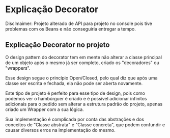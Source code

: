 # Explicação Decorator #

Disclmaimer: Projeto alterado de API para projeto no console pois tive problemas com os Beans e não conseguiria entregar a tempo.

## Explicação Decorator no projeto ##

O design pattern do decorator tem em mente não alterar a classe principal de um objeto após o mesmo já ser completo, criado os "decoradores" ou "wrappers".

Esse design segue o princípio Open/Closed, pelo qual diz que após uma classe ser escrita e fechada, ela não pode ser aberta novamente.

Este tipo de projeto é perfeito para esse tipo de design, pois como podemos ver o hambúrguer é criado e é possível adicionar infinitos adicionais para o pedido sem alterar a estrutura padrão do projeto, apenas criado um Wrapper com a sua lógica.

Sua implementação é complicada por conta das abstrações e dos conceitos de "Classe abstrata" e "Classe concreta", que podem confundir e causar diversos erros na implementação do mesmo.
